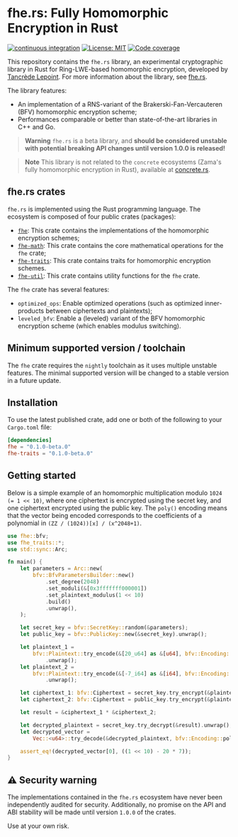 # fhe.rs: Fully Homomorphic Encryption in Rust

[![continuous integration](https://github.com/tlepoint/fhe.rs/actions/workflows/rust.yml/badge.svg?branch=main)](https://github.com/tlepoint/fhe.rs/actions/workflows/rust.yml) [![License: MIT](https://img.shields.io/badge/License-MIT-yellow.svg)](https://opensource.org/licenses/MIT) [![Code coverage](https://codecov.io/gh/tlepoint/fhe.rs/branch/main/graph/badge.svg?token=LCBSDMB5NS)](https://codecov.io/gh/tlepoint/fhe.rs)

This repository contains the `fhe.rs` library, an experimental cryptographic library in Rust for Ring-LWE-based homomorphic encryption, developed by [Tancrède Lepoint](https://tancre.de). For more information about the library, see [fhe.rs](https://fhe.rs).

The library features:

* An implementation of a RNS-variant of the Brakerski-Fan-Vercauteren (BFV) homomorphic encryption scheme;
* Performances comparable or better than state-of-the-art libraries in C++ and Go.

> **Warning**
> `fhe.rs` is a beta library, and **should be considered unstable with potential breaking API changes until version 1.0.0 is released!**

> **Note**
> This library is not related to the `concrete` ecosystems (Zama's fully homomorphic encryption in Rust), available at [concrete.rs](https://concrete.rs).

## fhe.rs crates

`fhe.rs` is implemented using the Rust programming language. The ecosystem is composed of four public crates (packages):

* [`fhe`](https://github.com/tlepoint/fhe.rs/tree/main/crates/fhe): This crate contains the implementations of the homomorphic encryption schemes;
* [`fhe-math`](https://github.com/tlepoint/fhe.rs/tree/main/crates/fhe-math): This crate contains the core mathematical operations for the `fhe` crate;
* [`fhe-traits`](https://github.com/tlepoint/fhe.rs/tree/main/crates/fhe-traits): This crate contains traits for homomorphic encryption schemes.
* [`fhe-util`](https://github.com/tlepoint/fhe.rs/tree/main/crates/fhe-util): This crate contains utility functions for the `fhe` crate.

The `fhe` crate has several features:

* `optimized_ops`: Enable optimized operations (such as optimized inner-products between ciphertexts and plaintexts);
* `leveled_bfv`: Enable a (leveled) variant of the BFV homomorphic encryption scheme (which enables modulus switching).

## Minimum supported version / toolchain

The `fhe` crate requires the `nightly` toolchain as it uses multiple unstable features. The minimal supported version will be changed to a stable version in a future update.

## Installation

To use the latest published crate, add one or both of the following to your `Cargo.toml` file:

```toml
[dependencies]
fhe = "0.1.0-beta.0"
fhe-traits = "0.1.0-beta.0"
```

## Getting started

Below is a simple example of an homomorphic multiplication modulo `1024 (= 1 << 10)`, where one ciphertext is encrypted using the secret key, and one ciphertext encrypted using the public key. The `poly()` encoding means that the vector being encoded corresponds to the coefficients of a polynomial in `(ZZ / (1024))[x] / (x^2048+1)`.

```rust
use fhe::bfv;
use fhe_traits::*;
use std::sync::Arc;

fn main() {
    let parameters = Arc::new(
        bfv::BfvParametersBuilder::new()
            .set_degree(2048)
            .set_moduli(&[0x3fffffff000001])
            .set_plaintext_modulus(1 << 10)
            .build()
            .unwrap(),
    );

    let secret_key = bfv::SecretKey::random(&parameters);
    let public_key = bfv::PublicKey::new(&secret_key).unwrap();

    let plaintext_1 =
        bfv::Plaintext::try_encode(&[20_u64] as &[u64], bfv::Encoding::poly(), &parameters)
            .unwrap();
    let plaintext_2 =
        bfv::Plaintext::try_encode(&[-7_i64] as &[i64], bfv::Encoding::poly(), &parameters)
            .unwrap();

    let ciphertext_1: bfv::Ciphertext = secret_key.try_encrypt(&plaintext_1).unwrap();
    let ciphertext_2: bfv::Ciphertext = public_key.try_encrypt(&plaintext_2).unwrap();

    let result = &ciphertext_1 * &ciphertext_2;

    let decrypted_plaintext = secret_key.try_decrypt(&result).unwrap();
    let decrypted_vector =
        Vec::<u64>::try_decode(&decrypted_plaintext, bfv::Encoding::poly()).unwrap();

    assert_eq!(decrypted_vector[0], ((1 << 10) - 20 * 7));
}
```

## ⚠️ Security warning

The implementations contained in the `fhe.rs` ecosystem have never been independently audited for security.
Additionally, no promise on the API and ABI stability will be made until version `1.0.0` of the crates.

Use at your own risk.
